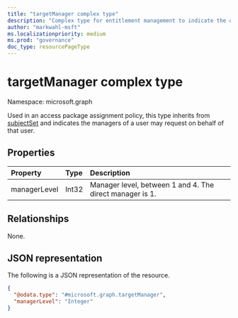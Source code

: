 ```yaml
---
title: "targetManager complex type"
description: "Complex type for entitlement management to indicate the owners of an application as requestors"
author: "markwahl-msft"
ms.localizationpriority: medium
ms.prod: "governance"
doc_type: resourcePageType
---
```

# targetManager complex type

Namespace: microsoft.graph

Used in an access package assignment policy, this type inherits from [subjectSet](../resources/subjectset.md) and indicates the managers of a user may request on behalf of that user.

## Properties
|Property|Type|Description|
|:---|:---|:---|
|managerLevel|Int32|Manager level, between 1 and 4. The direct manager is 1.|

## Relationships
None.
## JSON representation
The following is a JSON representation of the resource.
<!-- {
  "blockType": "resource",
  "@odata.type": "microsoft.graph.targetManager"
}
-->
``` json
{
  "@odata.type": "#microsoft.graph.targetManager",
  "managerLevel": "Integer"
}
```


